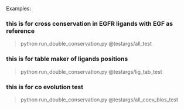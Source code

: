 Examples:

### this is for cross conservation in EGFR ligands with EGF as reference
> python run_double_conservation.py @testargs/all_test

### this is for table maker of ligands positions
> python run_double_conservation.py @testargs/lig_tab_test

### this is for co evolution test
> python run_double_conservation.py @testargs/all_coev_blos_test
